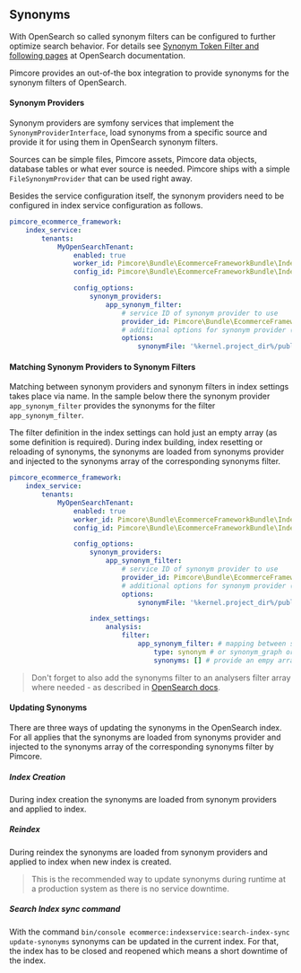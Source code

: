 ## Synonyms 
With OpenSearch so called synonym filters can be configured to further optimize search behavior. 
For details see [Synonym Token Filter and following pages](https://opensearch.org/docs/latest/analyzers/token-filters/index/)
at OpenSearch documentation. 

Pimcore provides an out-of-the box integration to provide synonyms for the synonym filters of OpenSearch. 


#### Synonym Providers
Synonym providers are symfony services that implement the `SynonymProviderInterface`, load synonyms 
from a specific source and provide it for using them in OpenSearch synonym filters. 

Sources can be simple files, Pimcore assets, Pimcore data objects, database tables or what ever source is
needed. 
Pimcore ships with a simple `FileSynonymProvider` that can be used right away. 

Besides the service configuration itself, the synonym providers need to be configured in index service 
configuration as follows. 

```yml
pimcore_ecommerce_framework:
    index_service:
        tenants:
            MyOpenSearchTenant:
                enabled: true
                worker_id: Pimcore\Bundle\EcommerceFrameworkBundle\IndexService\Worker\OpenSearch\DefaultOpensearch
                config_id: Pimcore\Bundle\EcommerceFrameworkBundle\IndexService\Config\OpenSearch

                config_options:
                    synonym_providers:
                        app_synonym_filter:
                            # service ID of synonym provider to use
                            provider_id: Pimcore\Bundle\EcommerceFrameworkBundle\IndexService\SynonymProvider\FileSynonymProvider
                            # additional options for synonym provider (are applied to a child-service instance of given synonym provider
                            options:
                                synonymFile: '%kernel.project_dir%/public/var/assets/system/synonyms.txt'

```


#### Matching Synonym Providers to Synonym Filters
Matching between synonym providers and synonym filters in index settings takes place via name. In the sample below 
there the synonym provider `app_synonym_filter` provides the synonyms for the filter `app_synonym_filter`. 

The filter definition in the index settings can hold just an empty array (as some definition is required). During 
index building, index resetting or reloading of synonyms, the synonyms are loaded from synonyms provider and injected
to the synonyms array of the corresponding synonyms filter. 

```yml
pimcore_ecommerce_framework:
    index_service:
        tenants:
            MyOpenSearchTenant:
                enabled: true
                worker_id: Pimcore\Bundle\EcommerceFrameworkBundle\IndexService\Worker\OpenSearch\DefaultOpensearch
                config_id: Pimcore\Bundle\EcommerceFrameworkBundle\IndexService\Config\OpenSearch

                config_options:
                    synonym_providers:
                        app_synonym_filter:
                            # service ID of synonym provider to use
                            provider_id: Pimcore\Bundle\EcommerceFrameworkBundle\IndexService\SynonymProvider\FileSynonymProvider
                            # additional options for synonym provider (are applied to a child-service instance of given synonym provider
                            options:
                                synonymFile: '%kernel.project_dir%/public/var/assets/system/synonyms.txt'

                    index_settings:
                        analysis:
                            filter:
                                app_synonym_filter: # mapping between synonym_provider and filter based on name
                                    type: synonym # or synonym_graph or any other ES type
                                    synonyms: [] # provide an empy array here, for ES6 [], for ES5[""] 

```

> Don't forget to also add the synonyms filter to an analysers filter array where needed - as described in [OpenSearch docs](https://opensearch.org/docs/latest/analyzers/token-filters/index/).


#### Updating Synonyms 
There are three ways of updating the synonyms in the OpenSearch index. For all applies that the synonyms are loaded 
from synonyms provider and injected to the synonyms array of the corresponding synonyms filter by Pimcore.

##### Index Creation
During index creation the synonyms are loaded from synonym providers and applied to index. 

##### Reindex
During reindex the synonyms are loaded from synonym providers and applied to index when new index is created. 
> This is the recommended way to update synonyms during runtime at a production system as there is no service downtime. 

##### Search Index sync command
With the command `bin/console ecommerce:indexservice:search-index-sync update-synonyms` 
synonyms can be updated in the current index. For that, the index has to be closed and reopened which means a short downtime
of the index. 
